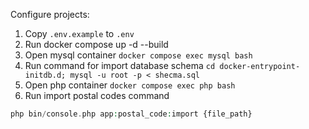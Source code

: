 Configure projects:

1. Copy ```.env.example``` to ```.env```
2. Run docker compose up -d --build
3. Open mysql container ```docker compose exec mysql bash```
4. Run command for import database schema ```cd docker-entrypoint-initdb.d; mysql -u root -p < shecma.sql```
5. Open php container ```docker compose exec php bash```
6. Run import postal codes command
``` php
php bin/console.php app:postal_code:import {file_path}
```
